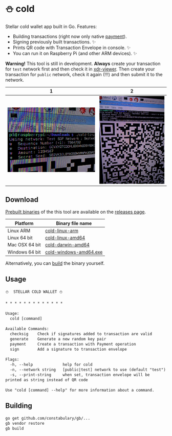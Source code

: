 # :snowman: cold

Stellar cold wallet app built in Go. Features:
* Building transactions (right now only native [payment](https://www.stellar.org/developers/learn/concepts/list-of-operations.html#payment)).
* Signing previously built transactions. :sparkles:
* Prints QR code with Transaction Envelope in console. :sparkles:
* You can run it on Raspberry Pi (and other ARM devices). :sparkles:

**Warning!** This tool is still in development. **Always** create your transaction for `test` network first and then check it in [xdr-viewer](https://stellar.github.io/xdr-viewer/). Then create your transaction for `public` network, check it again (!!!) and then submit it to the network.

1 | 2
------------- | -------------
![Form](./img/1.jpg)  | ![QR code](./img/2.jpg)


## Download
[Prebuilt binaries](https://github.com/bartekn/cold/releases) of the this tool are available on the [releases page](https://github.com/bartekn/cold/releases).

| Platform       | Binary file name                                                   |
|----------------|--------------------------------------------------------------------|
| Linux ARM      | [cold-linux-arm](https://github.com/bartekn/cold/releases)         |
| Linux 64 bit   | [cold-linux-amd64](https://github.com/bartekn/cold/releases)       |
| Mac OSX 64 bit | [cold-darwin-amd64](https://github.com/bartekn/cold/releases)      |
| Windows 64 bit | [cold-windows-amd64.exe](https://github.com/bartekn/cold/releases) |

Alternatively, you can [build](#building) the binary yourself.

## Usage
```
⛄  STELLAR COLD WALLET ⛄ 
  
* * * * * * * * * * * * *

Usage:
  cold [command]

Available Commands:
  checksig    Check if signatures added to transaction are valid
  generate    Generate a new random key pair
  payment     Create a transaction with Payment operation
  sign        Add a signature to transaction envelope

Flags:
  -h, --help             help for cold
  -n, --network string   [public|test] network to use (default "test")
  -s, --print-string     when set, transaction envelope will be printed as string instead of QR code

Use "cold [command] --help" for more information about a command.
```

## Building

```
go get github.com/constabulary/gb/...
gb vendor restore
gb build
```
